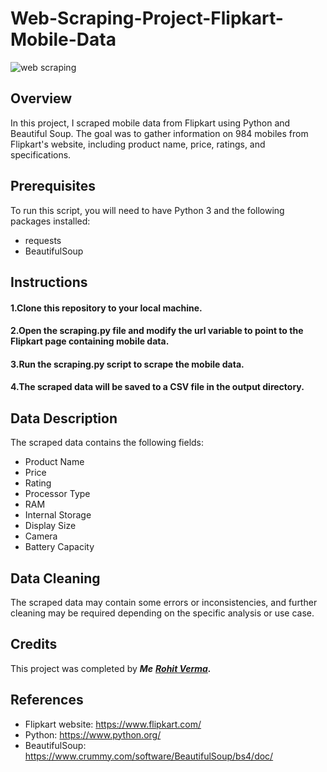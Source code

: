 # **Web-Scraping-Project-Flipkart-Mobile-Data**
![web scraping](https://phreesite.com/wp-content/uploads/2020/08/Web-Scraping.jpg)
## Overview
In this project, I scraped mobile data from Flipkart using Python and Beautiful Soup. The goal was to gather information on 984 mobiles from Flipkart's website, including product name, price, ratings, and specifications.

## Prerequisites
To run this script, you will need to have Python 3 and the following packages installed:
- requests
- BeautifulSoup

## Instructions
#### 1.Clone this repository to your local machine.
#### 2.Open the scraping.py file and modify the url variable to point to the Flipkart page containing mobile data.
#### 3.Run the scraping.py script to scrape the mobile data.
#### 4.The scraped data will be saved to a CSV file in the output directory.

## Data Description
The scraped data contains the following fields:
- Product Name
- Price
- Rating
- Processor Type
- RAM
- Internal Storage
- Display Size
- Camera
- Battery Capacity
## Data Cleaning
The scraped data may contain some errors or inconsistencies, and further cleaning may be required depending on the specific analysis or use case.

## Credits
This project was completed by ***Me*** ***[Rohit Verma](https://www.linkedin.com/in/rohit-verma-3094b8224).***

## References
- Flipkart website: https://www.flipkart.com/
- Python: https://www.python.org/
- BeautifulSoup: https://www.crummy.com/software/BeautifulSoup/bs4/doc/
